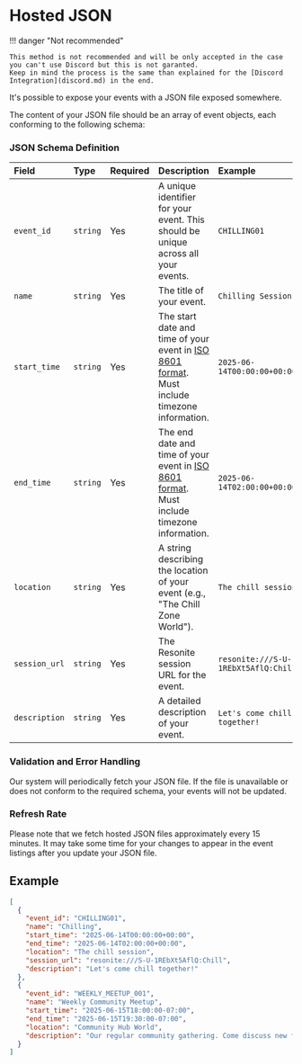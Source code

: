 # Hosted JSON

!!! danger "Not recommended"

    This method is not recommended and will be only accepted in the case you can't use Discord but this is not garanted.
    Keep in mind the process is the same than explained for the [Discord Integration](discord.md) in the end.

It's possible to expose your events with a JSON file exposed somewhere.

The content of your JSON file should be an array of event objects, each conforming to the following schema:

### JSON Schema Definition

| Field | Type | Required | Description | Example |
| :--- | :--- | :--- | :--- | :--- |
| `event_id` | `string` | Yes | A unique identifier for your event. This should be unique across all your events. | `CHILLING01` |
| `name` | `string` | Yes | The title of your event. | `Chilling Session` |
| `start_time` | `string` | Yes | The start date and time of your event in [ISO 8601 format](https://en.wikipedia.org/wiki/ISO_8601). Must include timezone information. | `2025-06-14T00:00:00+00:00` |
| `end_time` | `string` | Yes | The end date and time of your event in [ISO 8601 format](https://en.wikipedia.org/wiki/ISO_8601). Must include timezone information. | `2025-06-14T02:00:00+00:00` |
| `location` | `string` | Yes | A string describing the location of your event (e.g., "The Chill Zone World"). | `The chill session` |
| `session_url` | `string` | Yes | The Resonite session URL for the event. | `resonite:///S-U-1REbXt5AflQ:Chill` |
| `description` | `string` | Yes | A detailed description of your event. | `Let's come chill together!` |


### Validation and Error Handling

Our system will periodically fetch your JSON file. If the file is unavailable or does not conform to the required schema, your events will not be updated.

### Refresh Rate

Please note that we fetch hosted JSON files approximately every 15 minutes. It may take some time for your changes to appear in the event listings after you update your JSON file.

## Example

```json
[
  {
    "event_id": "CHILLING01",
    "name": "Chilling",
    "start_time": "2025-06-14T00:00:00+00:00",
    "end_time": "2025-06-14T02:00:00+00:00",
    "location": "The chill session",
    "session_url": "resonite:///S-U-1REbXt5AflQ:Chill",
    "description": "Let's come chill together!"
  },
  {
    "event_id": "WEEKLY_MEETUP_001",
    "name": "Weekly Community Meetup",
    "start_time": "2025-06-15T18:00:00-07:00",
    "end_time": "2025-06-15T19:30:00-07:00",
    "location": "Community Hub World",
    "description": "Our regular community gathering. Come discuss new features, share creations, and hang out!"
  }
]
```